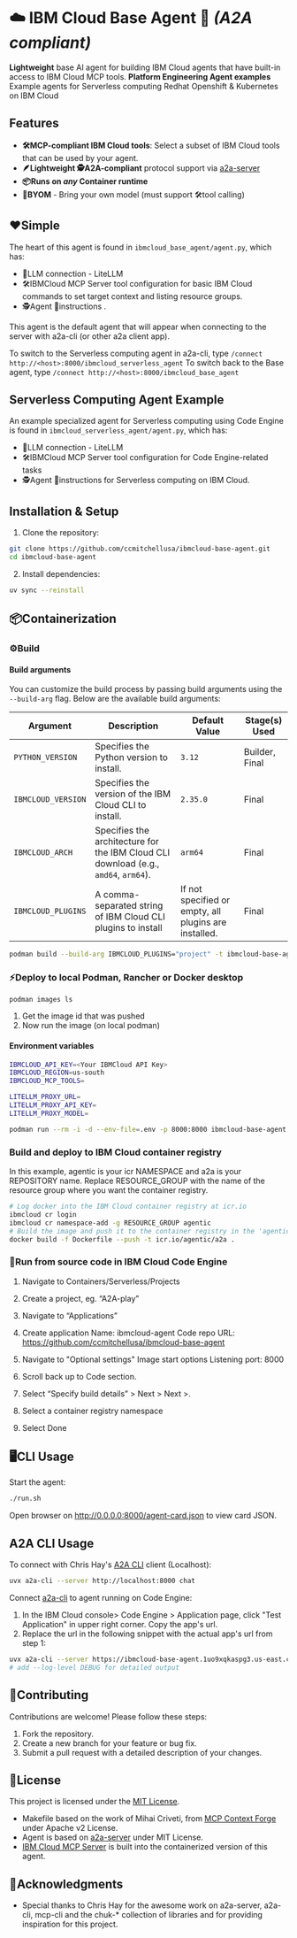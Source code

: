 # ☁️ IBM Cloud Base Agent 🤖 *(A2A compliant)* 

**Lightweight** base AI agent for building IBM Cloud agents that have built-in access to IBM Cloud MCP tools.
**Platform Engineering Agent examples** Example agents for Serverless computing Redhat Openshift & Kubernetes on IBM Cloud

## Features

- **🛠️MCP-compliant IBM Cloud tools**: Select a subset of IBM Cloud tools that can be used by your agent.
- **🪶Lightweight 🕵️A2A-compliant** protocol support via [a2a-server](https://github.com/chrishayuk/a2a-server)
- **📦Runs on _any_ Container runtime**
- **🧠BYOM** - Bring your own model (must support 🛠️tool calling)

## ❤️Simple

The heart of this agent is found in `ibmcloud_base_agent/agent.py`, which has:

- 🧠LLM connection - LiteLLM
- 🛠️IBMCloud MCP Server tool configuration for basic IBM Cloud commands to set target context and listing resource groups.
- 🕵️Agent 📃instructions .

This agent is the default agent that will appear when connecting to the server with a2a-cli (or other a2a client app).

To switch to the Serverless computing agent in a2a-cli, type `/connect http://<host>:8000/ibmcloud_serverless_agent`
To switch back to the Base agent, type `/connect http://<host>:8000/ibmcloud_base_agent`

## Serverless Computing Agent Example

An example specialized agent for Serverless computing using Code Engine is found in `ibmcloud_serverless_agent/agent.py`, which has:

- 🧠LLM connection - LiteLLM
- 🛠️IBMCloud MCP Server tool configuration for Code Engine-related tasks
- 🕵️Agent 📃instructions for Serverless computing on IBM Cloud.

## Installation & Setup

1. Clone the repository:

```bash
git clone https://github.com/ccmitchellusa/ibmcloud-base-agent.git
cd ibmcloud-base-agent
```

2. Install dependencies:

```bash
uv sync --reinstall
```

## 📦Containerization

### ⚙️Build

#### Build arguments

You can customize the build process by passing build arguments using the `--build-arg` flag. Below are the available build arguments:

| Argument           | Description                                                                         | Default Value                                         | Stage(s) Used  |
| ------------------ | ----------------------------------------------------------------------------------- | ----------------------------------------------------- | -------------- |
| `PYTHON_VERSION`   | Specifies the Python version to install.                                            | `3.12`                                                | Builder, Final |
| `IBMCLOUD_VERSION` | Specifies the version of the IBM Cloud CLI to install.                              | `2.35.0`                                              | Final          |
| `IBMCLOUD_ARCH`    | Specifies the architecture for the IBM Cloud CLI download (e.g., `amd64`, `arm64`). | `arm64`                                               | Final          |
| `IBMCLOUD_PLUGINS` | A comma-separated string of IBM Cloud CLI plugins to install                        | If not specified or empty, all plugins are installed. | Final          |


```bash
podman build --build-arg IBMCLOUD_PLUGINS="project" -t ibmcloud-base-agent:latest .
```

### ⚡️Deploy to local Podman, Rancher or Docker desktop

```bash
podman images ls
```

1. Get the image id that was pushed
2. Now run the image (on local podman)

#### Environment variables
```bash
IBMCLOUD_API_KEY=<Your IBMCloud API Key>
IBMCLOUD_REGION=us-south
IBMCLOUD_MCP_TOOLS=

LITELLM_PROXY_URL=
LITELLM_PROXY_API_KEY=
LITELLM_PROXY_MODEL=
```

```bash
podman run --rm -i -d --env-file=.env -p 8000:8000 ibmcloud-base-agent:latest
```

### Build and deploy to IBM Cloud container registry
In this example, agentic is your icr NAMESPACE and a2a is your REPOSITORY name.
Replace RESOURCE_GROUP with the name of the resource group where you want the container registry.

```bash
# Log docker into the IBM Cloud container registry at icr.io
ibmcloud cr login 
ibmcloud cr namespace-add -g RESOURCE_GROUP agentic
# Build the image and push it to the container registry in the 'agentic' namespace and 'a2a' repository.
docker build -f Dockerfile --push -t icr.io/agentic/a2a .

```

### 🏃Run from source code in IBM Cloud Code Engine

1. Navigate to Containers/Serverless/Projects
2. Create a project, eg. “A2A-play”
3. Navigate to “Applications”
4. Create application
	Name: ibmcloud-agent
	Code repo URL: https://github.com/ccmitchellusa/ibmcloud-base-agent

5. Navigate to "Optional settings"
	Image start options
		Listening port: 8000

6. Scroll back up to Code section.
7.  Select “Specify build details” > Next > Next >.
8. Select a container registry namespace
9. Select Done


## 🖥️CLI Usage

Start the agent:
```bash
./run.sh
```
Open browser on http://0.0.0.0:8000/agent-card.json to view card JSON.

## A2A CLI Usage

To connect with Chris Hay's [A2A CLI](https://github.com/chrishayuk/a2a-cli) client (Localhost):
```bash
uvx a2a-cli --server http://localhost:8000 chat

```
Connect [a2a-cli](https://github.com/chrishayuk/a2a-cli) to agent running on Code Engine:
1. In the IBM Cloud console> Code Engine > Application page, click "Test Application" in upper right corner.  Copy the app's url.
2. Replace the url in the following snippet with the actual app's url from step 1:

```bash
uvx a2a-cli --server https://ibmcloud-base-agent.1uo9xqkaspg3.us-east.codeengine.appdomain.cloud chat
# add --log-level DEBUG for detailed output
```

## 🤝Contributing

Contributions are welcome! Please follow these steps:

1. Fork the repository.
2. Create a new branch for your feature or bug fix.
3. Submit a pull request with a detailed description of your changes.

## 🪪License

This project is licensed under the [MIT License](LICENSE).

- Makefile based on the work of Mihai Criveti, from [MCP Context Forge](https://github.com/IBM/mcp-context-forge/blob/main/LICENSE) under Apache v2 License.
- Agent is based on [a2a-server](https://github.com/chrishayuk/a2a-server) under MIT License.
- [IBM Cloud MCP Server](https://github.com/IBM-Cloud/ibmcloud-mcp-server) is built into the containerized version of this agent.

## 👏Acknowledgments

- Special thanks to Chris Hay for the awesome work on a2a-server, a2a-cli, mcp-cli and the chuk-* collection of libraries and for providing inspiration for this project.
